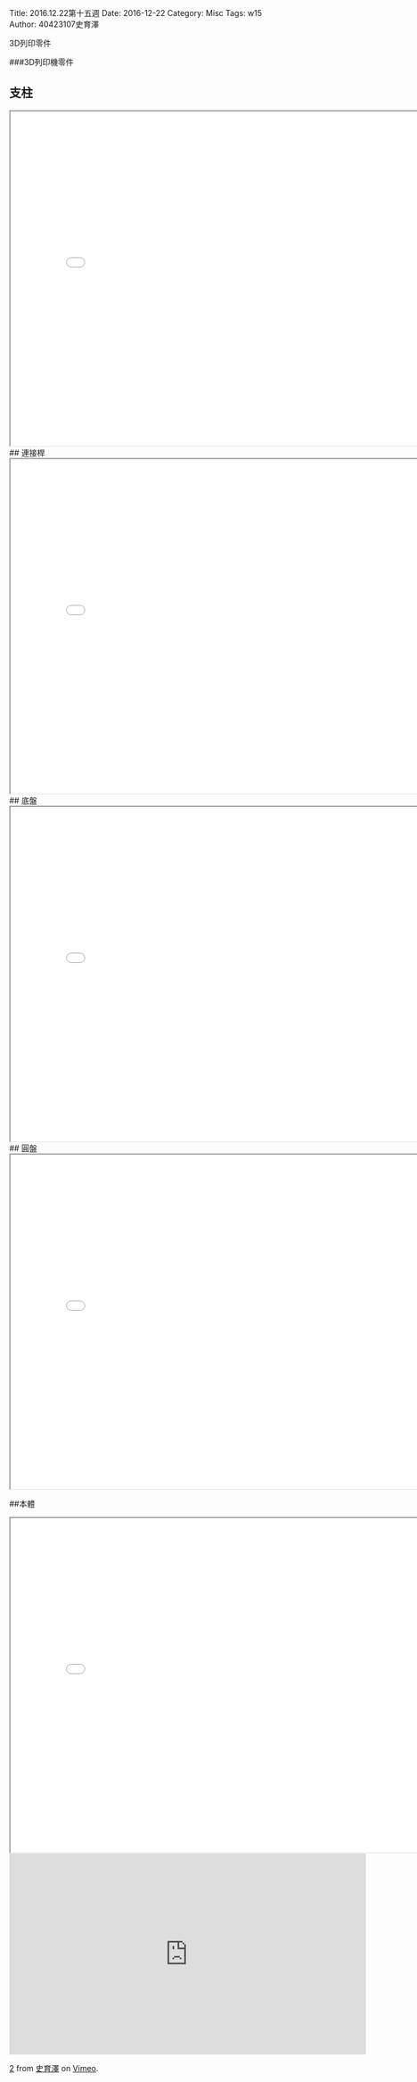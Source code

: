 Title: 2016.12.22第十五週
Date: 2016-12-22
Category: Misc
Tags: w15
Author: 40423107史育澤

3D列印零件

<!-- PELICAN_END_SUMMARY -->



###3D列印機零件
## 支柱
<iframe src="./../w15/pillar.html" width="800" height="600"></iframe>
## 連接桿
<iframe src="./../w15/rod.html" width="800" height="600"></iframe>
## 底盤
<iframe src="./../w15/chassis.html" width="800" height="600"></iframe>
## 圓盤
<iframe src="./../w15/disc.html" width="800" height="600"></iframe>

##本體
<iframe src="./../w15/finish.html" width="800" height="600"></iframe>


<iframe src="https://player.vimeo.com/video/199428426" width="640" height="361" frameborder="0" webkitallowfullscreen mozallowfullscreen allowfullscreen></iframe> <p><a href="https://vimeo.com/199428426">2</a> from <a href="https://vimeo.com/user45320873">史育澤</a> on <a href="https://vimeo.com">Vimeo</a>.</p>











